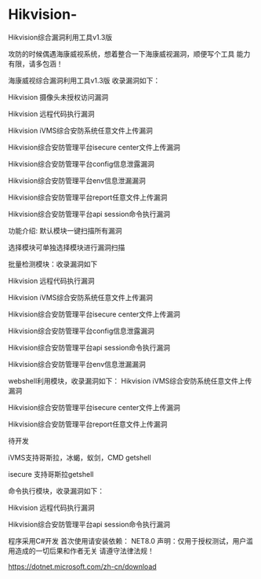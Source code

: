 # Hikvision-
Hikvision综合漏洞利用工具v1.3版 

攻防的时候偶遇海康威视系统，想着整合一下海康威视漏洞，顺便写个工具
能力有限，请多包涵！

海康威视综合漏洞利用工具v1.3版    收录漏洞如下：

Hikvision 摄像头未授权访问漏洞

Hikvision 远程代码执行漏洞

Hikvision iVMS综合安防系统任意文件上传漏洞

Hikvision综合安防管理平台isecure center文件上传漏洞

Hikvision综合安防管理平台config信息泄露漏洞

Hikvision综合安防管理平台env信息泄漏漏洞

Hikvision综合安防管理平台report任意文件上传漏洞

Hikvision综合安防管理平台api session命令执行漏洞


功能介绍:
默认模块一键扫描所有漏洞

选择模块可单独选择模块进行漏洞扫描

批量检测模块：收录漏洞如下

Hikvision 远程代码执行漏洞

Hikvision iVMS综合安防系统任意文件上传漏洞

Hikvision综合安防管理平台isecure center文件上传漏洞

Hikvision综合安防管理平台config信息泄露漏洞

Hikvision综合安防管理平台api session命令执行漏洞

Hikvision综合安防管理平台env信息泄漏漏洞

webshell利用模块，收录漏洞如下：
Hikvision iVMS综合安防系统任意文件上传漏洞

Hikvision综合安防管理平台isecure center文件上传漏洞

Hikvision综合安防管理平台report任意文件上传漏洞

待开发

iVMS支持哥斯拉，冰蝎，蚁剑，CMD  getshell

isecure 支持哥斯拉getshell

命令执行模块，收录漏洞如下：

Hikvision 远程代码执行漏洞

Hikvision综合安防管理平台api session命令执行漏洞

程序采用C#开发
首次使用请安装依赖：
NET8.0
声明：仅用于授权测试，用户滥用造成的一切后果和作者无关
请遵守法律法规！

https://dotnet.microsoft.com/zh-cn/download
